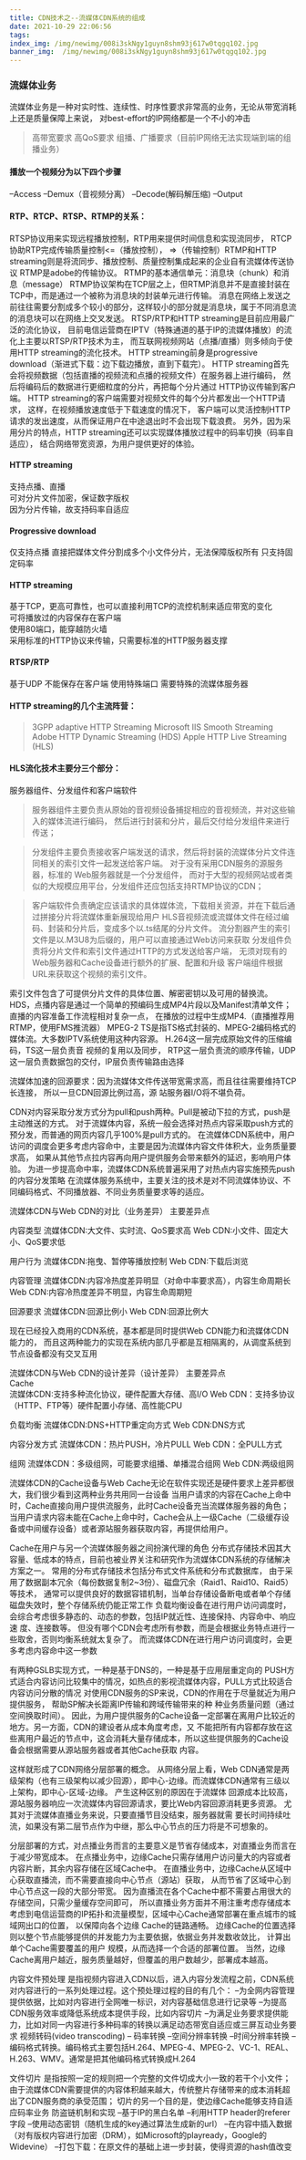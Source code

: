 ```yaml
---
title: CDN技术之--流媒体CDN系统的组成
date: 2021-10-29 22:06:56
tags:
index_img: /img/newimg/008i3skNgy1guyn8shm93j617w0tqgq102.jpg 
banner_img:  /img/newimg/008i3skNgy1guyn8shm93j617w0tqgq102.jpg 
---
```

### 流媒体业务

流媒体业务是一种对实时性、连续性、时序性要求非常高的业务，无论从带宽消耗上还是质量保障上来说，
对best-effort的IP网络都是一个不小的冲击

> 高带宽要求
> 高QoS要求
> 组播、广播要求（目前IP网络无法实现端到端的组播业务）


#### 播放一个视频分为以下四个步骤

–Access
–Demux（音视频分离）
–Decode(解码解压缩)
–Output

#### RTP、RTCP、RTSP、RTMP的关系：

RTSP协议用来实现远程播放控制，RTP用来提供时间信息和实现流同步，
RTCP协助RTP完成传输质量控制<=（播放控制），
=>（传输控制）RTMP和HTTP streaming则是将流同步、播放控制、质量控制集成起来的企业自有流媒体传送协议
RTMP是adobe的传输协议。
RTMP的基本通信单元：消息块（chunk）和消息（message）
RTMP协议架构在TCP层之上，但RTMP消息并不是直接封装在TCP中，而是通过一个被称为消息块的封装单元进行传输。
消息在网络上发送之前往往需要分割成多个较小的部分，这样较小的部分就是消息块，属于不同消息流的消息块可以在网络上交叉发送。
RTSP/RTP和HTTP streaming是目前应用最广泛的流化协议，
目前电信运营商在IPTV（特殊通道的基于IP的流媒体播放）的流化上主要以RTSP/RTP技术为主，
而互联网视频网站（点播/直播）则多倾向于使用HTTP streaming的流化技术。
HTTP streaming前身是progressive download（渐进式下载：边下载边播放，直到下载完）。
HTTP streaming首先会将视频数据（包括直播的视频流和点播的视频文件）在服务器上进行编码，
然后将编码后的数据进行更细粒度的分片，再把每个分片通过 HTTP协议传输到客户端。
HTTP streaming的客户端需要对视频文件的每个分片都发出一个HTTP请求，
这样，在视频播放速度低于下载速度的情况下，
客户端可以灵活控制HTTP请求的发出速度，从而保证用户在中途退出时不会出现下载浪费。
另外，因为采用分片的特点，HTTP streaming还可以实现媒体播放过程中的码率切换（码率自适应），
结合网络带宽资源，为用户提供更好的体验。

#### HTTP streaming                            
支持点播、直播    
可对分片文件加密，保证数字版权    
因为分片传输，故支持码率自适应    

#### Progressive download
仅支持点播
直接把媒体文件分割成多个小文件分片，无法保障版权所有
只支持固定码率

#### HTTP streaming    
基于TCP，更高可靠性，也可以直接利用TCP的流控机制来适应带宽的变化    
可将播放过的内容保存在客户端    
使用80端口，能穿越防火墙    
采用标准的HTTP协议来传输，只需要标准的HTTP服务器支撑    

#### RTSP/RTP
基于UDP
不能保存在客户端
使用特殊端口
需要特殊的流媒体服务器

#### HTTP streaming的几个主流阵营：

> 3GPP adaptive HTTP Streaming
> Microsoft IIS Smooth Streaming
> Adobe HTTP Dynamic Streaming (HDS)
> Apple HTTP Live Streaming (HLS)

#### HLS流化技术主要分三个部分：

服务器组件、分发组件和客户端软件

>  服务器组件主要负责从原始的音视频设备捕捉相应的音视频流，并对这些输入的媒体流进行编码，
然后进行封装和分片，最后交付给分发组件来进行传送；

> 分发组件主要负责接收客户端发送的请求，然后将封装的流媒体分片文件连同相关的索引文件一起发送给客户端。
对于没有采用CDN服务的源服务器，标准的 Web服务器就是一个分发组件，
而对于大型的视频网站或者类似的大规模应用平台，分发组件还应包括支持RTMP协议的CDN；

> 客户端软件负责确定应该请求的具体媒体流，下载相关资源，并在下载后通过拼接分片将流媒体重新展现给用户
HLS音视频流或流媒体文件在经过编码、封装和分片后，变成多个以.ts结尾的分片文件。
流分割器产生的索引文件是以.M3U8为后缀的，用户可以直接通过Web访问来获取
分发组件负责将分片文件和索引文件通过HTTP的方式发送给客户端，
无须对现有的Web服务器和Cache设备进行额外的扩展、配置和升级
客户端组件根据URL来获取这个视频的索引文件。


索引文件包含了可提供分片文件的具体位置、解密密钥以及可用的替换流。
HDS，点播内容是通过一个简单的预编码生成MP4片段以及Manifest清单文件；
直播的内容准备工作流程相对复杂一点，
在播放的过程中生成MP4.（直播推荐用RTMP，使用FMS推流器）
MPEG-2 TS是指TS格式封装的、MPEG-2编码格式的媒体流。大多数IPTV系统使用这种内容源。
H.264这一层完成原始文件的压缩编码，TS这一层负责音 视频的复用以及同步，
RTP这一层负责流的顺序传输，UDP这一层负责数据包的交付，IP层负责传输路由选择

流媒体加速的回源要求：因为流媒体文件传送带宽需求高，而且往往需要维持TCP长连接，
所以一旦CDN回源比例过高，源 站服务器I/O将不堪负荷。

CDN对内容采取分发方式分为pull和push两种。Pull是被动下拉的方式，push是主动推送的方式。
对于流媒体内容，系统一般会选择对热点内容采取push方式的预分发，而普通的网页内容几乎100%是pull方式的。
在流媒体CDN系统中，用户访问的调度会更多考虑内容命中，主要是因为流媒体内容文件体积大，业务质量要求高，
如果从其他节点拉内容再向用户提供服务会带来额外的延迟，影响用户体验。
为进一步提高命中率，流媒体CDN系统普遍采用了对热点内容实施预先push的内容分发策略
在流媒体服务系统中，主要关注的技术是对不同流媒体协议、不同编码格式、不同播放器、不同业务质量要求等的适应。

流媒体CDN与Web CDN的对比（业务差异）
主要差异点

内容类型
流媒体CDN:大文件、实时流、QoS要求高
Web CDN:小文件、固定大小、QoS要求低

用户行为
流媒体CDN:拖曳、暂停等播放控制
Web CDN:下载后浏览

内容管理
流媒体CDN:内容冷热度差异明显（对命中率要求高），内容生命周期长
Web CDN:内容冷热度差异不明显，内容生命周期短

回源要求
流媒体CDN:回源比例小
Web CDN:回源比例大

现在已经投入商用的CDN系统，基本都是同时提供Web CDN能力和流媒体CDN能力的，
而且这两种能力的实现在系统内部几乎都是互相隔离的，从调度系统到节点设备都没有交叉互用


流媒体CDN与Web CDN的设计差异（设计差异）
主要差异点    
Cache  
流媒体CDN:支持多种流化协议，硬件配置大存储、高I/O
Web CDN：支持多协议（HTTP、FTP等）硬件配置小存储、高性能CPU

负载均衡
流媒体CDN:DNS+HTTP重定向方式
Web CDN:DNS方式

内容分发方式
流媒体CDN：热片PUSH，冷片PULL
Web CDN：全PULL方式

组网
流媒体CDN：多级组网，可能要求组播、单播混合组网
Web CDN:两级组网

流媒体CDN的Cache设备与Web Cache无论在软件实现还是硬件要求上差异都很大，我们很少看到这两种业务共用同一台设备
当用户请求的内容在Cache上命中时，Cache直接向用户提供流服务，此时Cache设备充当流媒体服务器的角色； 当用户请求内容未能在Cache上命中时，Cache会从上一级Cache（二级缓存设备或中间缓存设备）或者源站服务器获取内容，再提供给用户。

Cache在用户与另一个流媒体服务器之间扮演代理的角色
分布式存储技术因其大容量、低成本的特点，目前也被业界关注和研究作为流媒体CDN系统的存储解决方案之一。
常用的分布式存储技术包括分布式文件系统和分布式数据库，
由于采用了数据副本冗余（每份数据复制2~3份）、磁盘冗余（Raid1、Raid10、Raid5）等技术，
通常可以提供良好的数据容错机制，当单台存储设备断电或者单个存储磁盘失效时，整个存储系统仍能正常工作
负载均衡设备在进行用户访问调度时，会综合考虑很多静态的、动态的参数，包括IP就近性、连接保持、内容命中、响应速 度、连接数等。
但没有哪个CDN会考虑所有参数，而是会根据业务特点进行一些取舍，否则均衡系统就太复杂了。
而流媒体CDN在进行用户访问调度时，会更多考虑内容命中这一参数

有两种GSLB实现方式，一种是基于DNS的，一种是基于应用层重定向的
PUSH方式适合内容访问比较集中的情况，如热点的影视流媒体内容，PULL方式比较适合内容访问分散的情况
对使用CDN服务的SP来说，CDN的作用在于尽量就近为用户提供服务，
帮助SP解决长距离IP传输和跨域传输带来的种 种业务质量问题（通过空间换取时间）。
因此，为用户提供服务的Cache设备一定部署在离用户比较近的地方。另一方面，CDN的建设者从成本角度考虑，又 不能把所有内容都存放在这些离用户最近的节点中，这会消耗大量存储成本，所以这些提供服务的Cache设备会根据需要从源站服务器或者其他Cache获取 内容。

这样就形成了CDN网络分层部署的概念。
从网络分层上看，Web CDN通常是两级架构（也有三级架构以减少回源），即中心-边缘。而流媒体CDN通常有三级以上架构，即中心-区域-边缘。
产生这种区别的原因在于流媒体 回源成本比较高，源站服务器响应一次流媒体内容回源请求，要比Web内容回源消耗更多资源。
尤其对于流媒体直播业务来说，只要直播节目没结束，服务器就需 要长时间持续吐流，如果没有第二层节点作为中继，那么中心节点的压力将是不可想象的。

分层部署的方式，对点播业务而言的主要意义是节省存储成本，对直播业务而言在于减少带宽成本。
在点播业务中，边缘Cache只需存储用户访问量大的内容或者内容片断，其余内容存储在区域Cache中。
在直播业务中，边缘Cache从区域中心获取直播流，而不需要直接向中心节点（源站）获取，
从而节省了区域中心到中心节点这一段的大部分带宽。
因为直播流在各个Cache中都不需要占用很大的存储空间，只需少量缓存空间即可，
所以直播业务方面并不用注重考虑存储成本
考虑到电信运营商的IP拓扑和流量模型，区域中心Cache通常部署在重点城市的城域网出口的位置，
以保障向各个边缘 Cache的链路通畅。
边缘Cache的位置选择则以整个节点能够提供的并发能力为主要依据，依据业务并发数收敛比，
计算出单个Cache需要覆盖的用户 规模，从而选择一个合适的部署位置。
当然，边缘Cache离用户越近，服务质量越好，但覆盖的用户数越少，部署成本越高。

内容文件预处理
是指视频内容进入CDN以后，进入内容分发流程之前，CDN系统对内容进行的一系列处理过程。这个预处理过程的目的有几个：
–为全网内容管理提供依据，比如对内容进行全网唯一标识，对内容基础信息进行记录等
–为提高CDN服务效率或降低系统成本提供手段，比如内容切片
–为满足业务要求提供能力，比如对同一内容进行多种码率的转换以满足动态带宽自适应或三屏互动业务要求
视频转码(video transcoding)
– 码率转换
–空间分辨率转换
–时间分辨率转换
– 编码格式转换。编码格式主要包括H.264、MPEG-4、MPEG-2、VC-1、REAL、H.263、WMV。通常是把其他编码格式转换成H.264

文件切片
是指按照一定的规则把一个完整的文件切成大小一致的若干个小文件；
由于流媒体CDN需要提供的内容体积越来越大，传统整片存储带来的成本消耗超出了CDN服务商的承受范围；
切片的另一个目的是，使边缘Cache能够支持自适应码率业务
防盗链机制和实现
–基于IP的黑白名单
–利用HTTP header的referer字段
–使用动态密钥（随机生成的key通过算法生成新的url）
–在内容中插入数据（对有版权内容进行加密（DRM），如Microsoft的playready，Google的Widevine）
–打包下载：在原文件的基础上进一步封装，使得资源的hash值改变
